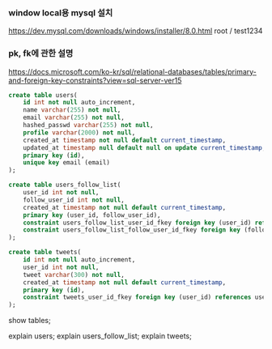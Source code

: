 ### window local용 mysql 설치 
https://dev.mysql.com/downloads/windows/installer/8.0.html
root / test1234

### pk, fk에 관한 설명
https://docs.microsoft.com/ko-kr/sql/relational-databases/tables/primary-and-foreign-key-constraints?view=sql-server-ver15

```sql
create table users(
    id int not null auto_increment,
    name varchar(255) not null,
    email varchar(255) not null,
    hashed_passwd varchar(255) not null,
    profile varchar(2000) not null,
    created_at timestamp not null default current_timestamp,
    updated_at timestamp null default null on update current_timestamp,
    primary key (id),
    unique key email (email)
);

create table users_follow_list(
    user_id int not null,
    follow_user_id int not null,
    created_at timestamp not null default current_timestamp,
    primary key (user_id, follow_user_id),
    constraint users_follow_list_user_id_fkey foreign key (user_id) references users(id),
    constraint users_follow_list_follow_user_id_fkey foreign key (follow_user_id) references users(id)
);

create table tweets(
    id int not null auto_increment,
    user_id int not null,
    tweet varchar(300) not null,
    created_at timestamp not null default current_timestamp,
    primary key (id),
    constraint tweets_user_id_fkey foreign key (user_id) references users(id)
);
```

show tables;

explain users;
explain users_follow_list;
explain tweets;
